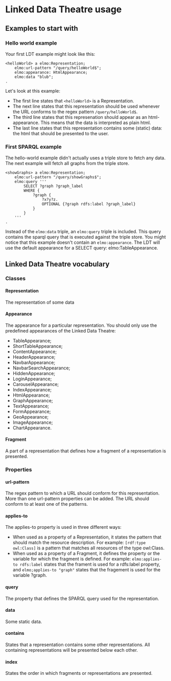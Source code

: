 # Linked Data Theatre usage
## Examples to start with
### Hello world example
Your first LDT example might look like this:

    <helloWorld> a elmo:Representation;
		elmo:url-pattern "/query/helloWorld$";
		elmo:appearance: HtmlAppearance;
		elmo:data "blub";
	.

Let's look at this example:

- The first line states that `<helloWorld>` is a Representation.
- The next line states that this representation should be used whenever the URL conforms to the regex pattern `/query/helloWorld$`.
- The third line states that this represenation should appear as an html-appearance. This means that the data is interpreted as plain html.
- The last line states that this representation contains some (static) data: the html that should be presented to the user.
### First SPARQL example
The hello-world example didn't actually uses a triple store to fetch any data. The next example will fetch all graphs from the triple store.

    <showGraphs> a elmo:Representation;
		elmo:url-pattern "/query/showGraphs$";
		elmo:query '''
			SELECT ?graph ?graph_label
			WHERE {
				?graph {
					?x?y?z.
					OPTIONAL {?graph rdfs:label ?graph_label}
				}
			}
		'''
	.

Instead of the `elmo:data` triple, an `elmo:query` triple is included. This query contains the sparql query that is executed against the triple store. You might notice that this example doesn't contain an `elmo:appearance`. The LDT will use the default appearance for a SELECT query: elmo:TableAppearance.
## Linked Data Theatre vocabulary
### Classes
#### Representation
The representation of some data
#### Appearance
The appearance for a particular representation. You should only use the predefined appearances of the Linked Data Theatre:

- TableAppearance;
- ShortTableAppearance;
- ContentAppearance;
- HeaderAppearance;
- NavbarAppearance;
- NavbarSearchAppearance;
- HiddenAppearance;
- LoginAppearance;
- CarouselAppearance;
- IndexAppearance;
- HtmlAppearance;
- GraphAppearance;
- TextAppearance;
- FormAppearance;
- GeoAppearance;
- ImageAppearance;
- ChartAppearance.

#### Fragment
A part of a representation that defines how a fragment of a representation is presented.
### Properties
#### url-pattern
The regex pattern to which a URL should conform for this representation. More than one url-pattern properties can be added. The URL should conform to at least one of the patterns.
#### applies-to
The applies-to property is used in three different ways:

- When used as a property of a Representation, it states the pattern that should match the resource description. For example: `[rdf:type owl:Class]` is a pattern that matches all resources of the type owl:Class.
- When used as a property of a Fragment, it defines the property or the variable for which the fragment is defined. For example: `elmo:applies-to rdfs:label` states that the frament is used for a rdfs:label property, and `elmo;applies-to "graph"` states that the fragement is used for the variable ?graph.
#### query
The property that defines the SPARQL query used for the representation.
#### data
Some static data.
#### contains
States that a representation contains some other representations. All containing representations will be presented below each other.
#### index
States the order in which fragments or representations are presented.